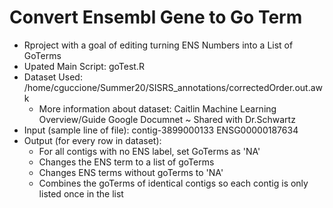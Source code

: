 # Convert Ensembl Gene to Go Term

- Rproject with a goal of editing turning ENS Numbers into a List of GoTerms
- Upated Main Script: goTest.R
- Dataset Used: /home/cguccione/Summer20/SISRS_annotations/correctedOrder.out.awk
    - More information about dataset: Caitlin Machine Learning Overview/Guide Google Documnet ~ Shared with Dr.Schwartz 
- Input (sample line of file): contig-3899000133 ENSG00000187634 
- Output (for every row in dataset):
    - For all contigs with no ENS label, set GoTerms as 'NA'
    - Changes the ENS term to a list of goTerms
    - Changes ENS terms without goTerms to 'NA'
    - Combines the goTerms of identical contigs so each contig is only listed once in the list  
